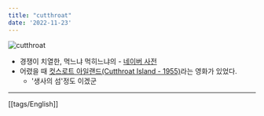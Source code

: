 ```yaml
---
title: "cutthroat"
date: '2022-11-23'
---
```

![cutthroat](https://www.nimbacreations.com/wp-content/uploads/2019/03/cut-throat-prosthetic-deep.jpg)
- 경쟁이 치열한, 먹느냐 먹히느냐의 - [네이버 사전](https://en.dict.naver.com/#/entry/enko/e4f45d4ed72d429f93aecd1311cff63a)
- 어렸을 때 [컷스로트 아일랜드(Cutthroat Island - 1955)](https://movie.naver.com/movie/bi/mi/basic.naver?code=17537)라는 영화가 있었다.
	- '생사의 섬'정도 이겠군
---
[[tags/English]]